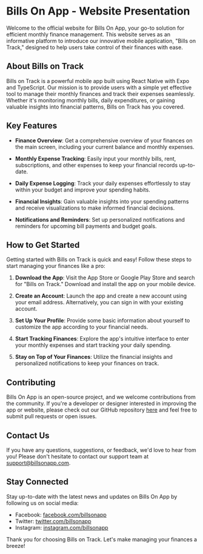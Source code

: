 # Bills On App - Website Presentation

Welcome to the official website for Bills On App, your go-to solution for efficient monthly finance management. This website serves as an informative platform to introduce our innovative mobile application, "Bills on Track," designed to help users take control of their finances with ease.

## About Bills on Track

Bills on Track is a powerful mobile app built using React Native with Expo and TypeScript. Our mission is to provide users with a simple yet effective tool to manage their monthly finances and track their expenses seamlessly. Whether it's monitoring monthly bills, daily expenditures, or gaining valuable insights into financial patterns, Bills on Track has you covered.

## Key Features

- **Finance Overview**: Get a comprehensive overview of your finances on the main screen, including your current balance and monthly expenses.

- **Monthly Expense Tracking**: Easily input your monthly bills, rent, subscriptions, and other expenses to keep your financial records up-to-date.

- **Daily Expense Logging**: Track your daily expenses effortlessly to stay within your budget and improve your spending habits.

- **Financial Insights**: Gain valuable insights into your spending patterns and receive visualizations to make informed financial decisions.

- **Notifications and Reminders**: Set up personalized notifications and reminders for upcoming bill payments and budget goals.

## How to Get Started

Getting started with Bills on Track is quick and easy! Follow these steps to start managing your finances like a pro:

1. **Download the App**: Visit the App Store or Google Play Store and search for "Bills on Track." Download and install the app on your mobile device.

2. **Create an Account**: Launch the app and create a new account using your email address. Alternatively, you can sign in with your existing account.

3. **Set Up Your Profile**: Provide some basic information about yourself to customize the app according to your financial needs.

4. **Start Tracking Finances**: Explore the app's intuitive interface to enter your monthly expenses and start tracking your daily spending.

5. **Stay on Top of Your Finances**: Utilize the financial insights and personalized notifications to keep your finances on track.

## Contributing

Bills On App is an open-source project, and we welcome contributions from the community. If you're a developer or designer interested in improving the app or website, please check out our GitHub repository [here](https://github.com/your-username/bills-on-app) and feel free to submit pull requests or open issues.

## Contact Us

If you have any questions, suggestions, or feedback, we'd love to hear from you! Please don't hesitate to contact our support team at [support@billsonapp.com](mailto:support@billsonapp.com).

## Stay Connected

Stay up-to-date with the latest news and updates on Bills On App by following us on social media:

- Facebook: [facebook.com/billsonapp](https://www.facebook.com/billsonapp)
- Twitter: [twitter.com/billsonapp](https://www.twitter.com/billsonapp)
- Instagram: [instagram.com/billsonapp](https://www.instagram.com/billsonapp)

Thank you for choosing Bills on Track. Let's make managing your finances a breeze!
